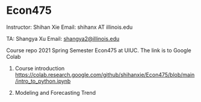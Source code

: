# Econ475
Instructor: Shihan Xie
Email: shihanx AT illinois.edu

TA: Shangya Xu 
Email: shangya2@illinois.edu

Course repo 2021 Spring Semester Econ475 at UIUC.
The link is to Google Colab 
1. Course introduction
https://colab.research.google.com/github/shihanxie/Econ475/blob/main/intro_to_python.ipynb

2. Modeling and Forecasting Trend

